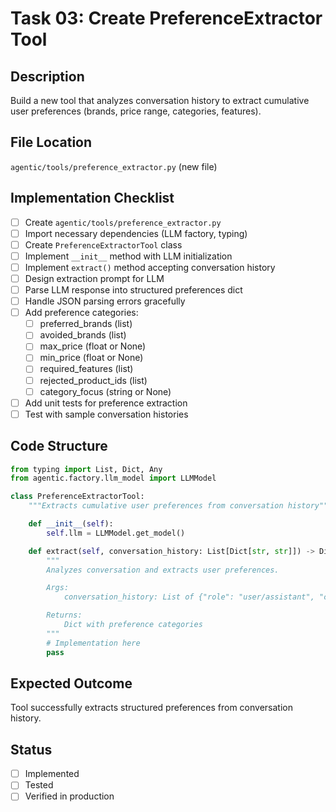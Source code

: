# Task 03: Create PreferenceExtractor Tool

## Description
Build a new tool that analyzes conversation history to extract cumulative user preferences (brands, price range, categories, features).

## File Location
`agentic/tools/preference_extractor.py` (new file)

## Implementation Checklist

- [ ] Create `agentic/tools/preference_extractor.py`
- [ ] Import necessary dependencies (LLM factory, typing)
- [ ] Create `PreferenceExtractorTool` class
- [ ] Implement `__init__` method with LLM initialization
- [ ] Implement `extract()` method accepting conversation history
- [ ] Design extraction prompt for LLM
- [ ] Parse LLM response into structured preferences dict
- [ ] Handle JSON parsing errors gracefully
- [ ] Add preference categories:
  - [ ] preferred_brands (list)
  - [ ] avoided_brands (list)
  - [ ] max_price (float or None)
  - [ ] min_price (float or None)
  - [ ] required_features (list)
  - [ ] rejected_product_ids (list)
  - [ ] category_focus (string or None)
- [ ] Add unit tests for preference extraction
- [ ] Test with sample conversation histories

## Code Structure
```python
from typing import List, Dict, Any
from agentic.factory.llm_model import LLMModel

class PreferenceExtractorTool:
    """Extracts cumulative user preferences from conversation history"""

    def __init__(self):
        self.llm = LLMModel.get_model()

    def extract(self, conversation_history: List[Dict[str, str]]) -> Dict[str, Any]:
        """
        Analyzes conversation and extracts user preferences.

        Args:
            conversation_history: List of {"role": "user/assistant", "content": "..."}

        Returns:
            Dict with preference categories
        """
        # Implementation here
        pass
```

## Expected Outcome
Tool successfully extracts structured preferences from conversation history.

## Status
- [ ] Implemented
- [ ] Tested
- [ ] Verified in production

